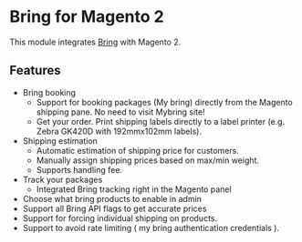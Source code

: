 # Bring for Magento 2

This module integrates [Bring](http://bring.no) with Magento 2.

## Features

- Bring booking
    - Support for booking packages (My bring) directly from the Magento shipping pane. No need to visit Mybring site!
    - Get your order. Print shipping labels directly to a label printer (e.g. Zebra GK420D with 192mmx102mm labels).
- Shipping estimation
    - Automatic estimation of shipping price for customers.
    - Manually assign shipping prices based on max/min weight.
    - Supports handling fee.
- Track your packages
    - Integrated Bring tracking right in the Magento panel
- Choose what bring products to enable in admin
- Support all Bring API flags to get accurate prices
- Support for forcing individual shipping on products.
- Support to avoid rate limiting ( my bring authentication credentials ). 

